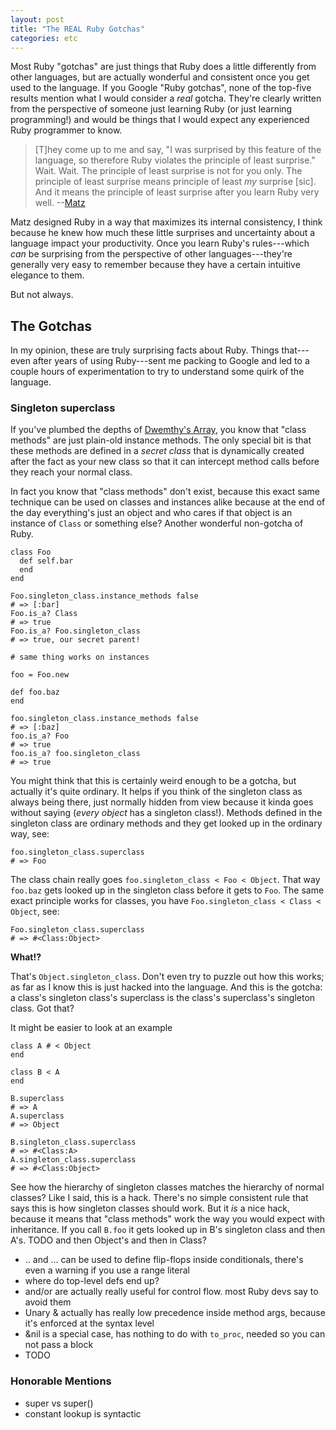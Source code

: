 ```yaml
---
layout: post
title: "The REAL Ruby Gotchas"
categories: etc
---
```


Most Ruby "gotchas" are just things that Ruby does a little differently from
other languages, but are actually wonderful and consistent once you get used to
the language. If you Google "Ruby gotchas", none of the top-five results mention
what I would consider a _real_ gotcha. They're clearly written from the
perspective of someone just learning Ruby (or just learning programming!) and
would be things that I would expect any experienced Ruby programmer to know.

> [T]hey come up to me and say, "I was surprised by this feature of the
> language, so therefore Ruby violates the principle of least surprise." Wait.
> Wait. The principle of least surprise is not for you only. The principle of
> least surprise means principle of least _my_ surprise [sic]. And it means the
> principle of least surprise after you learn Ruby very well.
> --[Matz][matz]

[matz]: https://www.artima.com/intv/ruby4.html

Matz designed Ruby in a way that maximizes its internal consistency, I think
because he knew how much these little surprises and uncertainty about a language
impact your productivity. Once you learn Ruby's rules---which _can_ be
surprising from the perspective of other languages---they're generally very easy
to remember because they have a certain intuitive elegance to them.

But not always.

## The Gotchas

In my opinion, these are truly surprising facts about Ruby. Things that---even
after years of using Ruby---sent me packing to Google and led to a couple hours
of experimentation to try to understand some quirk of the language.

### Singleton superclass

If you've plumbed the depths of [Dwemthy's Array][array], you know that "class
methods" are just plain-old instance methods. The only special bit is that these
methods are defined in a _secret class_ that is dynamically created after the
fact as your new class so that it can intercept method calls before they reach
your normal class.

[array]: https://poignant.guide/dwemthy/

In fact you know that "class methods" don't exist, because this exact same
technique can be used on classes and instances alike because at the end of the
day everything's just an object and who cares if that object is an instance of
`Class` or something else? Another wonderful non-gotcha of Ruby.

    class Foo
      def self.bar
      end
    end

    Foo.singleton_class.instance_methods false
    # => [:bar]
    Foo.is_a? Class
    # => true
    Foo.is_a? Foo.singleton_class
    # => true, our secret parent!

    # same thing works on instances

    foo = Foo.new

    def foo.baz
    end

    foo.singleton_class.instance_methods false
    # => [:baz]
    foo.is_a? Foo
    # => true
    foo.is_a? foo.singleton_class
    # => true

You might think that this is certainly weird enough to be a gotcha, but actually
it's quite ordinary. It helps if you think of the singleton class as always
being there, just normally hidden from view because it kinda goes without saying
(_every object_ has a singleton class!). Methods defined in the singleton class
are ordinary methods and they get looked up in the ordinary way, see:

    foo.singleton_class.superclass
    # => Foo

The class chain really goes `foo.singleton_class < Foo < Object`. That way
`foo.baz` gets looked up in the singleton class before it gets to `Foo`. The
same exact principle works for classes, you have `Foo.singleton_class < Class <
Object`, see:

    Foo.singleton_class.superclass
    # => #<Class:Object>

**What!?**

That's `Object.singleton_class`. Don't even try to puzzle out how this works; as
far as I know this is just hacked into the language. And this is the gotcha: a
class's singleton class's superclass is the class's superclass's singleton
class. Got that?

It might be easier to look at an example

    class A # < Object
    end

    class B < A
    end

    B.superclass
    # => A
    A.superclass
    # => Object

    B.singleton_class.superclass
    # => #<Class:A>
    A.singleton_class.superclass
    # => #<Class:Object>

See how the hierarchy of singleton classes matches the hierarchy of normal
classes? Like I said, this is a hack. There's no simple consistent rule that
says this is how singleton classes should work. But it _is_ a nice hack,
because it means that "class methods" work the way you would expect with
inheritance. If you call `B.foo` it gets looked up in B's singleton class and
then A's. TODO and then Object's and then in Class?

* .. and ... can be used to define flip-flops inside conditionals, there's even
  a warning if you use a range literal
* where do top-level defs end up?
* and/or are actually really useful for control flow. most Ruby devs say to avoid them
* Unary & actually has really low precedence inside method args, because it's enforced at the syntax level
* &nil is a special case, has nothing to do with `to_proc`, needed so you can not pass a block
* TODO

### Honorable Mentions

* super vs super()
* constant lookup is syntactic
